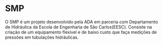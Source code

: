 # SMP
O SMP é um projeto desenvolvido pela ADA em parceria com Departamento de Hidráulica da Escola de Engenharia de São Carlos(EESC). Consiste na criação de um equipamento flexível e de baixo custo que faça medições de pressões em tubulações hidráulicas.

